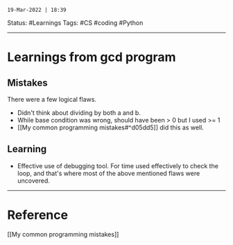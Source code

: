 `19-Mar-2022 | 18:39`

Status: #Learnings 
Tags: #CS #coding #Python 

---
# Learnings from gcd program

## Mistakes
There were a few logical flaws. 
- Didn't think about dividing by both a and b.
- While base condition was wrong, should have been > 0 but I used >= 1
- [[My common programming mistakes#^d05dd5]] did this as well.

## Learning

- Effective use of debugging tool. For time used effectively to check the loop, and that's where most of the above mentioned flaws were uncovered.


---
# Reference
[[My common programming mistakes]]